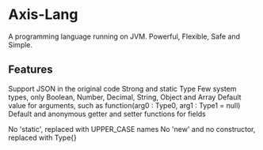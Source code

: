 # Axis-Lang
A programming language running on JVM.
Powerful, Flexible, Safe and Simple.


## Features

Support JSON in the original code
Strong and static Type
Few system types, only Boolean, Number, Decimal, String, Object and Array
Default value for arguments, such as function(arg0 : Type0, arg1 : Type1 = null)
Default and anonymous getter and setter functions for fields

No 'static', replaced with UPPER_CASE names
No 'new' and no constructor, replaced with Type{}
